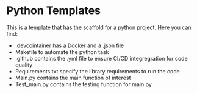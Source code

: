 # Python Templates
This is a template that has the scaffold for a python project. Here you can find:

- .devcointainer has a Docker and a .json file
- Makefile to automate the python task
- .github contains the .yml file to ensure CI/CD integregration for code quality
- Requirements.txt specify the library requirements to run the code
- Main.py contains the main function of interest
- Test_main.py contains the testing function for main.py


